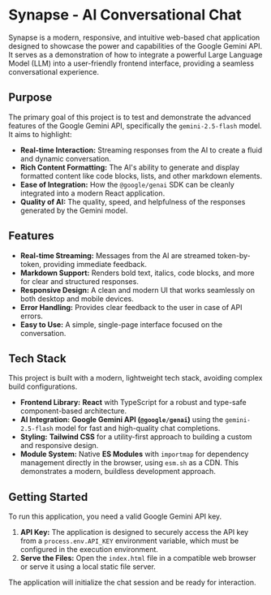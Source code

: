 # Synapse - AI Conversational Chat

Synapse is a modern, responsive, and intuitive web-based chat application designed to showcase the power and capabilities of the Google Gemini API. It serves as a demonstration of how to integrate a powerful Large Language Model (LLM) into a user-friendly frontend interface, providing a seamless conversational experience.

## Purpose

The primary goal of this project is to test and demonstrate the advanced features of the Google Gemini API, specifically the `gemini-2.5-flash` model. It aims to highlight:

-   **Real-time Interaction:** Streaming responses from the AI to create a fluid and dynamic conversation.
-   **Rich Content Formatting:** The AI's ability to generate and display formatted content like code blocks, lists, and other markdown elements.
-   **Ease of Integration:** How the `@google/genai` SDK can be cleanly integrated into a modern React application.
-   **Quality of AI:** The quality, speed, and helpfulness of the responses generated by the Gemini model.

## Features

-   **Real-time Streaming:** Messages from the AI are streamed token-by-token, providing immediate feedback.
-   **Markdown Support:** Renders bold text, italics, code blocks, and more for clear and structured responses.
-   **Responsive Design:** A clean and modern UI that works seamlessly on both desktop and mobile devices.
-   **Error Handling:** Provides clear feedback to the user in case of API errors.
-   **Easy to Use:** A simple, single-page interface focused on the conversation.

## Tech Stack

This project is built with a modern, lightweight tech stack, avoiding complex build configurations.

-   **Frontend Library:** **React** with TypeScript for a robust and type-safe component-based architecture.
-   **AI Integration:** **Google Gemini API (`@google/genai`)** using the `gemini-2.5-flash` model for fast and high-quality chat completions.
-   **Styling:** **Tailwind CSS** for a utility-first approach to building a custom and responsive design.
-   **Module System:** Native **ES Modules** with `importmap` for dependency management directly in the browser, using `esm.sh` as a CDN. This demonstrates a modern, buildless development approach.

## Getting Started

To run this application, you need a valid Google Gemini API key.

1.  **API Key:** The application is designed to securely access the API key from a `process.env.API_KEY` environment variable, which must be configured in the execution environment.
2.  **Serve the Files:** Open the `index.html` file in a compatible web browser or serve it using a local static file server.

The application will initialize the chat session and be ready for interaction.
